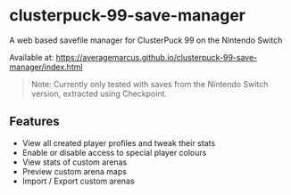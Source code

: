 # clusterpuck-99-save-manager
A web based savefile manager for ClusterPuck 99 on the Nintendo Switch

Available at: https://averagemarcus.github.io/clusterpuck-99-save-manager/index.html

> Note: Currently only tested with saves from the Nintendo Switch version, extracted using Checkpoint.

## Features

* View all created player profiles and tweak their stats
* Enable or disable access to special player colours
* View stats of custom arenas
* Preview custom arena maps
* Import / Export custom arenas
